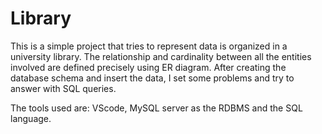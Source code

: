 # Library
  
This is a simple project that tries to represent data is organized in a university library. The relationship and cardinality between all the entities involved are defined precisely using ER diagram. After creating the database schema and insert the data, I set some problems and try to answer with SQL queries. 

The tools used are: VScode, MySQL server as the RDBMS and the SQL language.
